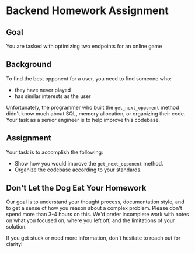 # Backend Homework Assignment

## Goal
You are tasked with optimizing two endpoints for an online game 

## Background
To find the best opponent for a user, you need to find someone who:

- they have never played
- has similar interests as the user

Unfortunately, the programmer who built the `get_next_opponent` method didn't know much about SQL, memory allocation, or organizing their code. Your task as a senior engineer is to help improve this codebase.

## Assignment
Your task is to accomplish the following:
- Show how you would improve the `get_next_opponent` method.
- Organize the codebase according to your standards.

## Don't Let the Dog Eat Your Homework
Our goal is to understand your thought process, documentation style, and to get a sense of how you reason about a complex problem. Please don't spend more than 3-4 hours on this. We'd prefer incomplete work with notes on what you focused on, where you left off, and the limitations of your solution.

If you get stuck or need more information, don't hesitate to reach out for clarity!
